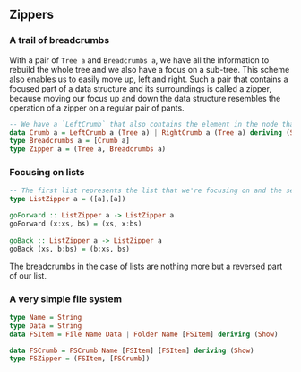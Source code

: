 ## Zippers

### A trail of breadcrumbs
With a pair of `Tree a` and `Breadcrumbs a`, we have all the information to rebuild the whole tree and we also have a focus on a sub-tree. This scheme also enables us to easily move up, left and right. Such a pair that contains a focused part of a data structure and its surroundings is called a zipper, because moving our focus up and down the data structure resembles the operation of a zipper on a regular pair of pants.
```Haskell
-- We have a `LeftCrumb` that also contains the element in the node that we moved from and the right tree that we didn't visit.
data Crumb a = LeftCrumb a (Tree a) | RightCrumb a (Tree a) deriving (Show) 
type Breadcrumbs a = [Crumb a] 
type Zipper a = (Tree a, Breadcrumbs a) 
```

### Focusing on lists
```Haskell
-- The first list represents the list that we're focusing on and the second list is the list of breadcrumbs. 
type ListZipper a = ([a],[a])

goForward :: ListZipper a -> ListZipper a  
goForward (x:xs, bs) = (xs, x:bs)  
  
goBack :: ListZipper a -> ListZipper a  
goBack (xs, b:bs) = (b:xs, bs) 
```
The breadcrumbs in the case of lists are nothing more but a reversed part of our list.

### A very simple file system
```Haskell
type Name = String  
type Data = String  
data FSItem = File Name Data | Folder Name [FSItem] deriving (Show)  

data FSCrumb = FSCrumb Name [FSItem] [FSItem] deriving (Show)
type FSZipper = (FSItem, [FSCrumb]) 
```
